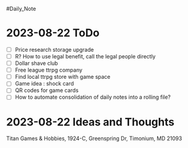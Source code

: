 #Daily_Note
# 2023-08-22 ToDo
- [ ] Price research storage upgrade
- [ ] R? How to use legal benefit, call the legal people directly
- [ ] Dollar shave club
- [ ] Free league ttrpg company 
- [ ] Find local ttrpg store with game space 
- [ ] Game idea : shock card
- [ ] QR codes for game cards
- [ ] How to automate consolidation of daily notes into a rolling file?

# 2023-08-22 Ideas and Thoughts
Titan Games & Hobbies, 1924-C, Greenspring Dr, Timonium, MD 21093
